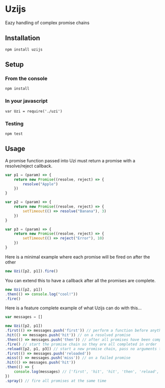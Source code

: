 # Uzijs
Eazy handling of complex promise chains

## Installation

`npm install uzijs`

## Setup

### From the console
`npm install`

### In your javascript
`var Uzi = require('./uzi')`

### Testing

`npm test`

## Usage

A promise function passed into Uzi must return a promise with a resolve/reject callback.

```javascript
var p1 = (param) => {
	return new Promise((resolve, reject) => {
		resolve("Apple")
	})
}

var p2 = (param) => {
	return new Promise((resolve, reject) => {
		setTimeout(() => resolve("Banana"), 3)
	})
}

var p3 = (param) => {
	return new Promise((resolve, reject) => {
		setTimeout(() => reject("Error"), 10)
	})
}
```

Here is a minimal example where each promise will be fired on after the other
```javascript
new Uzi([p2, p1]).fire()
```

You can extend this to have a callback after all the promises are complete.
```javascript
new Uzi([p2, p1])
.then(() => console.log("cool!"))
.fire()
```


Here is a feature complete example of what Uzijs can do with this...
```javascript
var messages = []

new Uzi([p2, p1])
.first(() => messages.push('first')) // perform a function before anything else
.hit(() => messages.push('hit')) // on a resolved promise
.then(() => messages.push('then')) // after all promises have been completed
.fire() // start the promise chain so they are all completed in order
.reload([p2, p1, p3]) // start a new promise chain, pass no arguments to reload the existing promise chain
.first(() => messages.push('reloaded'))
.miss(() => messages.push('miss')) // on a failed promise
.hit(() => messages.push('hit'))
.then(() => {
	console.log(messages) // ['first', 'hit', 'hit', 'then', 'reload', 'hit', 'hit', 'miss']
})
.spray() // fire all promises at the same time
```